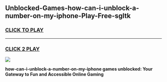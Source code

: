 
## Unblocked-Games-how-can-i-unblock-a-number-on-my-iphone-Play-Free-sgltk
<h3>
<a href="https://premium76.site?title=how-can-i-unblock-a-number-on-my-iphone&ref=18A1">CLICK TO PLAY</a></h3>
<hr>

<h3>
<a href="https://premium76.site?title=how-can-i-unblock-a-number-on-my-iphone&ref=18A1">CLICK 2 PLAY</a>
  
</h3>

<a href="https://premium76.site?title=how-can-i-unblock-a-number-on-my-iphone&ref=18A1"><img src="https://clearcache.store/games.png"></a>


**how-can-i-unblock-a-number-on-my-iphone games unblocked: Your Gateway to Fun and Accessible Online Gaming**
